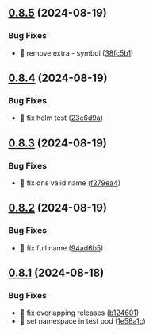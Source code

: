 ## [0.8.5](https://github.com/garrygerber/garrygerber.github.io/compare/simple_web-v0.8.4...simple_web-v0.8.5) (2024-08-19)


### Bug Fixes

* :bug: remove extra - symbol ([38fc5b1](https://github.com/garrygerber/garrygerber.github.io/commit/38fc5b1ca5230c0ae3c66bddf28f2f05b7b4613c))



## [0.8.4](https://github.com/garrygerber/garrygerber.github.io/compare/simple_web-v0.8.3...simple_web-v0.8.4) (2024-08-19)


### Bug Fixes

* :bug: fix helm test ([23e6d9a](https://github.com/garrygerber/garrygerber.github.io/commit/23e6d9a62d1d8eb5088380f0f2b96059cf3982fc))



## [0.8.3](https://github.com/garrygerber/garrygerber.github.io/compare/simple_web-v0.8.2...simple_web-v0.8.3) (2024-08-19)


### Bug Fixes

* :bug: fix dns valid name ([f279ea4](https://github.com/garrygerber/garrygerber.github.io/commit/f279ea4767a190e695e093769a398350606cba26))



## [0.8.2](https://github.com/garrygerber/garrygerber.github.io/compare/simple_web-v0.8.1...simple_web-v0.8.2) (2024-08-19)


### Bug Fixes

* :bug: fix full name ([94ad6b5](https://github.com/garrygerber/garrygerber.github.io/commit/94ad6b5f295a6b87c0972e1cea97ff2aeff77884))



## [0.8.1](https://github.com/garrygerber/garrygerber.github.io/compare/simple_web-v0.8.0...simple_web-v0.8.1) (2024-08-18)


### Bug Fixes

* :bug: fix overlapping releases ([b124601](https://github.com/garrygerber/garrygerber.github.io/commit/b1246013182e7ad3eca53a6034652ebd6f50d6f0))
* :bug: set namespace in test pod ([1e58a1c](https://github.com/garrygerber/garrygerber.github.io/commit/1e58a1cf8707d966db93a1b4e5e0e7cab19c00ef))



